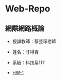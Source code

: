 # Web-Repo
## 網際網路概論
- 授課教師：蔡芸琤老師
- 姓名：寸得育
- 系級：科技系117

- [HW-1](https://github.com/cundeyu154/Yuna/blob/62a193a838b395fa20b7a339bf296ab79cfb8f49/index.html.html)
